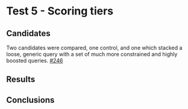 # Test 5 - Scoring tiers

## Candidates

Two candidates were compared, one control, and one which stacked a loose, generic query with a set of much more constrained and highly boosted queries. [\#246](https://github.com/wellcometrust/catalogue/pull/246)

## Results

## Conclusions

